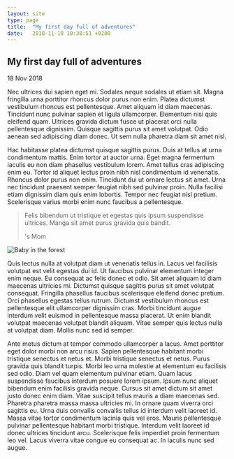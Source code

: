 ```yaml
---
layout: site
type: page
title:  "My first day full of adventures"
date:   2018-11-18 10:38:51 +0200
---
```

<section>
<div class="post-title">
<h2>My first day full of adventures</h2>
<p class="date">18 Nov 2018</p>
</div>
<p class="summery">
Nec ultrices dui sapien eget mi. Sodales neque sodales ut etiam sit. Magna fringilla urna porttitor rhoncus dolor purus non enim. Platea dictumst vestibulum rhoncus est pellentesque. Amet aliquam id diam maecenas. Tincidunt nunc pulvinar sapien et ligula ullamcorper. Elementum nisi quis eleifend quam. Ultrices gravida dictum fusce ut placerat orci nulla pellentesque dignissim. Quisque sagittis purus sit amet volutpat. Odio aenean sed adipiscing diam donec. Ut sem nulla pharetra diam sit amet nisl.
</p>
</section>

<section class="text-conteiner">

<p>Hac habitasse platea dictumst quisque sagittis purus. Duis at tellus at urna condimentum mattis. Enim tortor at auctor urna. Eget magna fermentum iaculis eu non diam phasellus vestibulum lorem. Amet tellus cras adipiscing enim eu. Tortor id aliquet lectus proin nibh nisl condimentum id venenatis. Rhoncus dolor purus non enim. Tincidunt dui ut ornare lectus sit amet. Urna nec tincidunt praesent semper feugiat nibh sed pulvinar proin. Nulla facilisi etiam dignissim diam quis enim lobortis. Tempor nec feugiat nisl pretium. Scelerisque varius morbi enim nunc faucibus a pellentesque.</p>

<blockquote>
Felis bibendum ut tristique et egestas quis ipsum suspendisse ultrices. Manga sit amet purus gravida quis bandit.
<p class="author"><span class="baby-name"></span>'s Mom</p>
</blockquote>

<div class="media">
    <img src="{{ site.baseurl }}/images/image08.jpg" alt="Baby in the forest">
</div>

<p>Quis lectus nulla at volutpat diam ut venenatis tellus in. Lacus vel facilisis volutpat est velit egestas dui id. Ut faucibus pulvinar elementum integer enim neque. Eu consequat ac felis donec et odio. Sit amet aliquam id diam maecenas ultricies mi. Dictumst quisque sagittis purus sit amet volutpat consequat. Fringilla phasellus faucibus scelerisque eleifend donec pretium. Orci phasellus egestas tellus rutrum. Dictumst vestibulum rhoncus est pellentesque elit ullamcorper dignissim cras. Morbi tincidunt augue interdum velit euismod in pellentesque massa placerat. Ut enim blandit volutpat maecenas volutpat blandit aliquam. Vitae semper quis lectus nulla at volutpat diam. Mollis nunc sed id semper.</p>

<p>Ante metus dictum at tempor commodo ullamcorper a lacus. Amet porttitor eget dolor morbi non arcu risus. Sapien pellentesque habitant morbi tristique senectus et netus et. Morbi tristique senectus et netus. Purus gravida quis blandit turpis. Morbi leo urna molestie at elementum eu facilisis sed odio. Diam vel quam elementum pulvinar etiam. Quam lacus suspendisse faucibus interdum posuere lorem ipsum. Ipsum nunc aliquet bibendum enim facilisis gravida neque. Cursus sit amet dictum sit amet justo donec enim diam. Vitae suscipit tellus mauris a diam maecenas sed. Pharetra pharetra massa massa ultricies mi. In ornare quam viverra orci sagittis eu. Urna duis convallis convallis tellus id interdum velit laoreet id. Massa vitae tortor condimentum lacinia quis vel eros. Mauris pellentesque pulvinar pellentesque habitant morbi tristique. Interdum velit laoreet id donec ultrices tincidunt arcu. Scelerisque felis imperdiet proin fermentum leo vel. Lacus viverra vitae congue eu consequat ac. In iaculis nunc sed augue.</p>
</section>